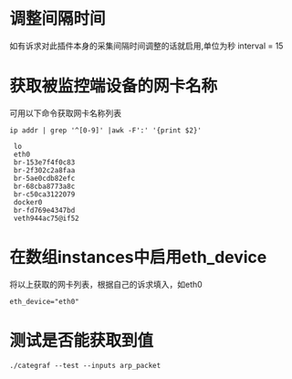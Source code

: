 # 调整间隔时间
如有诉求对此插件本身的采集间隔时间调整的话就启用,单位为秒
interval = 15

# 获取被监控端设备的网卡名称
可用以下命令获取网卡名称列表
```
ip addr | grep '^[0-9]' |awk -F':' '{print $2}'

 lo
 eth0
 br-153e7f4f0c83
 br-2f302c2a8faa
 br-5ae0cdb82efc
 br-68cba8773a8c
 br-c50ca3122079
 docker0
 br-fd769e4347bd
 veth944ac75@if52
```
# 在数组instances中启用eth_device
将以上获取的网卡列表，根据自己的诉求填入，如eth0
```
eth_device="eth0"
```
# 测试是否能获取到值
```
./categraf --test --inputs arp_packet

```
